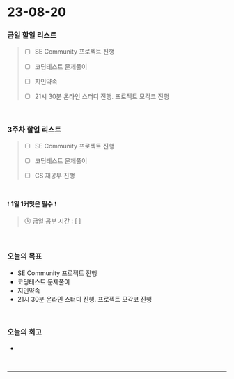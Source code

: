 # 23-08-20
### 금일 할일 리스트
> - [ ]  SE Community 프로젝트 진행
>
> - [ ]  코딩테스트 문제풀이
>
> - [ ]  지인약속
>
> - [ ]  21시 30분 온라인 스터디 진행. 프로젝트 모각코 진행


<br/>

### 3주차 할일 리스트  
> - [ ]  SE Community 프로젝트 진행
>
> - [ ]  코딩테스트 문제풀이
>
> - [ ]  CS 재공부 진행

<br/>

❗ **1일 1커밋은 필수** ❗
> 🕒 금일 공부 시간 : [  ]
  
<br/>

### 오늘의 목표
- SE Community 프로젝트 진행
- 코딩테스트 문제풀이
- 지인약속
- 21시 30분 온라인 스터디 진행. 프로젝트 모각코 진행

<br>

### 오늘의 회고
- 


<br/>

------------  
